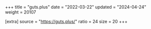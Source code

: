 +++
title = "guts.plus"
date = "2022-03-22"
updated = "2024-04-24"
weight = 20107

[extra]
source = "https://guts.plus/"
ratio = 24
size = 20
+++
